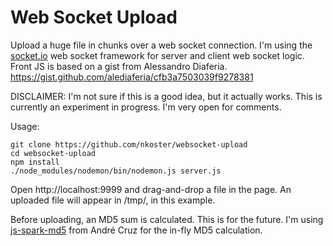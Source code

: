 # Web Socket Upload

Upload a huge file in chunks over a web socket connection.
I'm using the [socket.io](https://socket.io/) web socket framework for server and client web socket logic. 
Front JS is based on a gist from Alessandro Diaferia.
https://gist.github.com/alediaferia/cfb3a7503039f9278381

DISCLAIMER: I'm not sure if this is a good idea, but it actually works.
This is currently an experiment in progress. I'm very open for comments.

Usage:

```
git clone https://github.com/nkoster/websocket-upload
cd websocket-upload
npm install
./node_modules/nodemon/bin/nodemon.js server.js
````

Open http://localhost:9999 and drag-and-drop a file in the page.
An uploaded file will appear in /tmp/, in this example.

Before uploading, an MD5 sum is calculated. This is for the future.
I'm using [js-spark-md5](https://github.com/satazor/js-spark-md5) from André Cruz
for the in-fly MD5 calculation.
